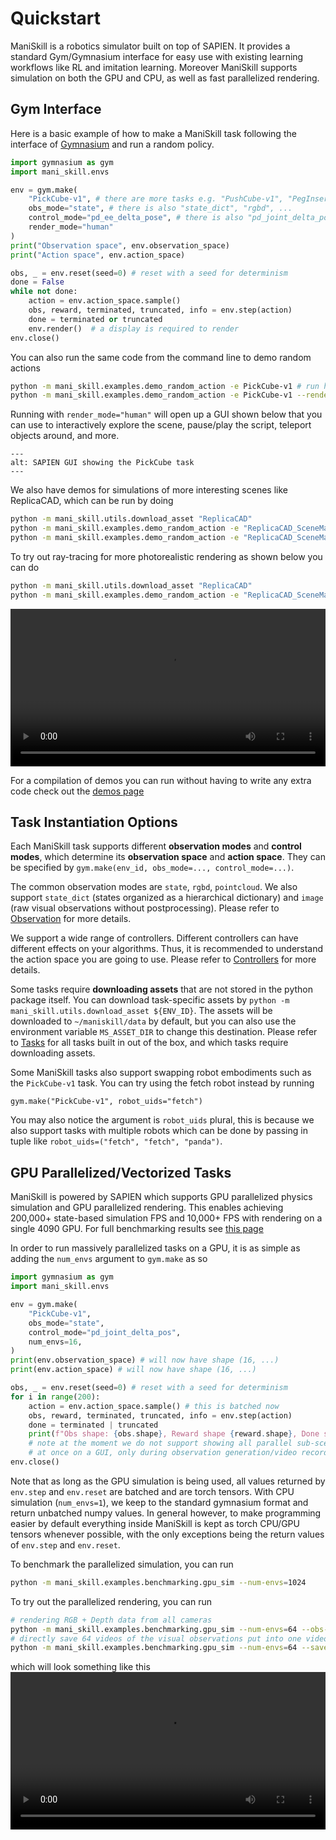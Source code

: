 # Quickstart

ManiSkill is a robotics simulator built on top of SAPIEN. It provides a standard Gym/Gymnasium interface for easy use with existing learning workflows like RL and imitation learning. Moreover ManiSkill supports simulation on both the GPU and CPU, as well as fast parallelized rendering.

## Gym Interface

Here is a basic example of how to make a ManiSkill task following the interface of [Gymnasium](https://gymnasium.farama.org/) and run a random policy.

```python
import gymnasium as gym
import mani_skill.envs

env = gym.make(
    "PickCube-v1", # there are more tasks e.g. "PushCube-v1", "PegInsertionSide-v1", ...
    obs_mode="state", # there is also "state_dict", "rgbd", ...
    control_mode="pd_ee_delta_pose", # there is also "pd_joint_delta_pos", ...
    render_mode="human"
)
print("Observation space", env.observation_space)
print("Action space", env.action_space)

obs, _ = env.reset(seed=0) # reset with a seed for determinism
done = False
while not done:
    action = env.action_space.sample()
    obs, reward, terminated, truncated, info = env.step(action)
    done = terminated or truncated
    env.render()  # a display is required to render
env.close()
```

You can also run the same code from the command line to demo random actions

```bash
python -m mani_skill.examples.demo_random_action -e PickCube-v1 # run headless
python -m mani_skill.examples.demo_random_action -e PickCube-v1 --render-mode="human" # run with A GUI
```

Running with `render_mode="human"` will open up a GUI shown below that you can use to interactively explore the scene, pause/play the script, teleport objects around, and more.

```{figure} images/demo_random_action_gui.png
---
alt: SAPIEN GUI showing the PickCube task
---
```

We also have demos for simulations of more interesting scenes like ReplicaCAD, which can be run by doing

```bash
python -m mani_skill.utils.download_asset "ReplicaCAD"
python -m mani_skill.examples.demo_random_action -e "ReplicaCAD_SceneManipulation-v1" --render-mode="rgb_array" --record-dir="videos" # run headless and save video
python -m mani_skill.examples.demo_random_action -e "ReplicaCAD_SceneManipulation-v1" --render-mode="human" # run with GUI (recommended!)
```

To try out ray-tracing for more photorealistic rendering as shown below you can do

```bash
python -m mani_skill.utils.download_asset "ReplicaCAD"
python -m mani_skill.examples.demo_random_action -e "ReplicaCAD_SceneManipulation-v1" --render-mode="human" --shader="rt-fast"
```

<video preload="auto" controls="True" width="100%">
<source src="https://github.com/haosulab/ManiSkill2/raw/dev/docs/source/_static/videos/fetch_random_action_replica_cad_rt.mp4" type="video/mp4">
</video>

For a compilation of demos you can run without having to write any extra code check out the [demos page](../demos/index)

## Task Instantiation Options


Each ManiSkill task supports different **observation modes** and **control modes**, which determine its **observation space** and **action space**. They can be specified by `gym.make(env_id, obs_mode=..., control_mode=...)`.

The common observation modes are `state`, `rgbd`, `pointcloud`. We also support `state_dict` (states organized as a hierarchical dictionary) and `image` (raw visual observations without postprocessing). Please refer to [Observation](../concepts/observation.md) for more details.

We support a wide range of controllers. Different controllers can have different effects on your algorithms. Thus, it is recommended to understand the action space you are going to use. Please refer to [Controllers](../concepts/controllers.md) for more details.

Some tasks require **downloading assets** that are not stored in the python package itself. You can download task-specific assets by `python -m mani_skill.utils.download_asset ${ENV_ID}`. The assets will be downloaded to `~/maniskill/data` by default, but you can also use the environment variable `MS_ASSET_DIR` to change this destination. Please refer to [Tasks](../../tasks/index.md) for all tasks built in out of the box, and which tasks require downloading assets.

Some ManiSkill tasks also support swapping robot embodiments such as the `PickCube-v1` task. You can try using the fetch robot instead by running

```
gym.make("PickCube-v1", robot_uids="fetch")
```

You may also notice the argument is `robot_uids` plural, this is because we also support tasks with multiple robots which can be done by passing in tuple like `robot_uids=("fetch", "fetch", "panda")`.

## GPU Parallelized/Vectorized Tasks

ManiSkill is powered by SAPIEN which supports GPU parallelized physics simulation and GPU parallelized rendering. This enables achieving 200,000+ state-based simulation FPS and 10,000+ FPS with rendering on a single 4090 GPU. For full benchmarking results see [this page](../additional_resources/performance_benchmarking)

In order to run massively parallelized tasks on a GPU, it is as simple as adding the `num_envs` argument to `gym.make` as so

```python
import gymnasium as gym
import mani_skill.envs

env = gym.make(
    "PickCube-v1",
    obs_mode="state",
    control_mode="pd_joint_delta_pos",
    num_envs=16,
)
print(env.observation_space) # will now have shape (16, ...)
print(env.action_space) # will now have shape (16, ...)

obs, _ = env.reset(seed=0) # reset with a seed for determinism
for i in range(200):
    action = env.action_space.sample() # this is batched now
    obs, reward, terminated, truncated, info = env.step(action)
    done = terminated | truncated
    print(f"Obs shape: {obs.shape}, Reward shape {reward.shape}, Done shape {done.shape}")
    # note at the moment we do not support showing all parallel sub-scenes 
    # at once on a GUI, only during observation generation/video recording
env.close()
```

Note that as long as the GPU simulation is being used, all values returned by `env.step` and `env.reset` are batched and are torch tensors. With CPU simulation (`num_envs=1`), we keep to the standard gymnasium format and return unbatched numpy values. In general however, to make programming easier by default everything inside ManiSkill is kept as torch CPU/GPU tensors whenever possible, with the only exceptions being the return values of `env.step` and `env.reset`.

To benchmark the parallelized simulation, you can run 

```bash
python -m mani_skill.examples.benchmarking.gpu_sim --num-envs=1024
```

To try out the parallelized rendering, you can run

```bash
# rendering RGB + Depth data from all cameras
python -m mani_skill.examples.benchmarking.gpu_sim --num-envs=64 --obs-mode="rgbd"
# directly save 64 videos of the visual observations put into one video
python -m mani_skill.examples.benchmarking.gpu_sim --num-envs=64 --save-video
```
which will look something like this
<video preload="auto" controls="True" width="100%">
<source src="https://github.com/haosulab/ManiSkill2/raw/dev/docs/source/_static/videos/mani_skill_gpu_sim-PickCube-v1-num_envs=16-obs_mode=state-render_mode=sensors.mp4" type="video/mp4">
</video>
